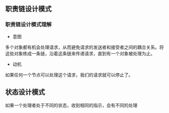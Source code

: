 ## 职责链设计模式

### 职责链设计模式理解

- 意图

多个对象都有机会处理请求，从而避免请求的发送者和接受者之间的耦合关系。将这些对象练成一条链，沿着这条链来传递请求，直到有一个对象被处理为止。

- 动机

如果任何一个节点可以处理这个请求，我们的请求就可以停止了。

## 状态设计模式

如果一个处理者处于不同的状态，收到相同的指示，会有不同的处理
